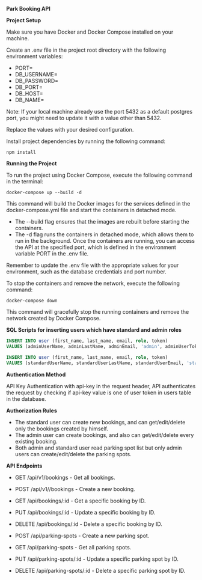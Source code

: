 **Park Booking API**

**Project Setup**

Make sure you have Docker and Docker Compose installed on your machine.

Create an .env file in the project root directory with the following environment variables:

- PORT=
- DB_USERNAME=
- DB_PASSWORD=
- DB_PORT=
- DB_HOST=
- DB_NAME=

Note: If your local machine already use the port 5432 as a default postgres port, you might need to update it with a value other than 5432.

Replace the values with your desired configuration.

Install project dependencies by running the following command:

```npm install```

**Running the Project**

To run the project using Docker Compose, execute the following command in the terminal:

```docker-compose up --build -d```

This command will build the Docker images for the services defined in the docker-compose.yml file and start the containers in detached mode.

- The --build flag ensures that the images are rebuilt before starting the containers.
- The -d flag runs the containers in detached mode, which allows them to run in the background.
Once the containers are running, you can access the API at the specified port, which is defined in the environment variable PORT in the .env file.

Remember to update the .env file with the appropriate values for your environment, such as the database credentials and port number.

To stop the containers and remove the network, execute the following command:

```docker-compose down```

This command will gracefully stop the running containers and remove the network created by Docker Compose.

**SQL Scripts for inserting users which have standard and admin roles**

```sql
INSERT INTO user (first_name, last_name, email, role, token)
VALUES (adminUserName, adminLastName, adminEmail, 'admin', adminUserToken);

INSERT INTO user (first_name, last_name, email, role, token)
VALUES (standardUserName, standardUserLastName, standardUserEmail, 'standard', standardUserToken);
```

**Authentication Method**

API Key Authentication with api-key in the request header, API authenticates the request by checking if api-key value is one of user token in users table in the database.

**Authorization Rules**

- The standard user can create new bookings, and can get/edit/delete only the bookings created by himself.
- The admin user can create bookings, and also can get/edit/delete every existing booking.
- Both admin and standard user read parking spot list but only admin users can create/edit/delete the parking spots.

**API Endpoints**

- GET /api/v1/bookings - Get all bookings.

- POST /api/v1//bookings - Create a new booking.

- GET /api/bookings/:id - Get a specific booking by ID.

- PUT /api/bookings/:id - Update a specific booking by ID.

- DELETE /api/bookings/:id - Delete a specific booking by ID.

- POST /api/parking-spots - Create a new parking spot.

- GET /api/parking-spots - Get all parking spots.

- PUT /api/parking-spots/:id - Update a specific parking spot by ID.

- DELETE /api/parking-spots/:id - Delete a specific parking spot by ID.
